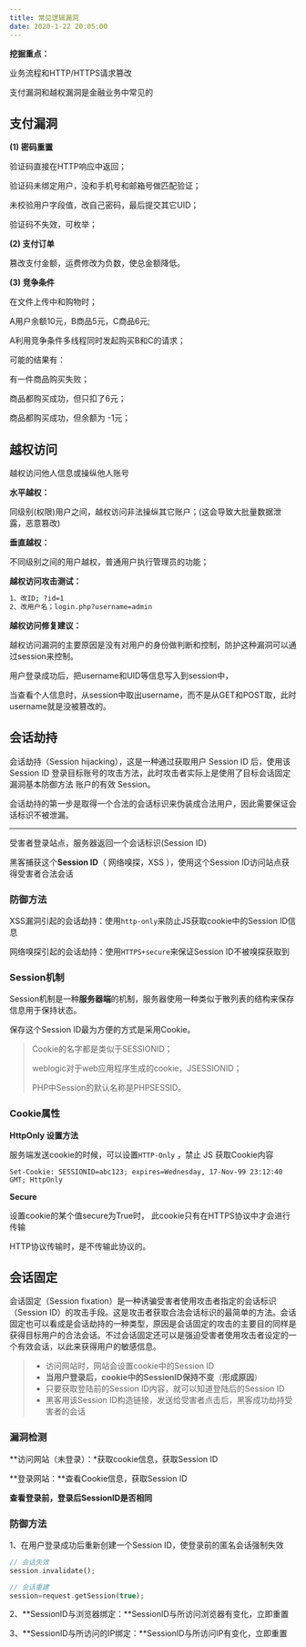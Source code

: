 ```yaml
---
title: 常见逻辑漏洞
date: 2020-1-22 20:05:00
---
```

**挖掘重点：**

业务流程和HTTP/HTTPS请求篡改

支付漏洞和越权漏洞是金融业务中常见的

## 支付漏洞

**(1) 密码重置**

验证码直接在HTTP响应中返回；

验证码未绑定用户，没和手机号和邮箱号做匹配验证；

未校验用户字段值，改自己密码，最后提交其它UID；

验证码不失效，可枚举；

**(2) 支付订单**

篡改支付金额，运费修改为负数，使总金额降低。

**(3) 竞争条件**

在文件上传中和购物时；

A用户余额10元，B商品5元，C商品6元;

A利用竞争条件多线程同时发起购买B和C的请求；

可能的结果有：

有一件商品购买失败；

商品都购买成功，但只扣了6元；

商品都购买成功，但余额为 -1元；

## 越权访问

越权访问他人信息或操纵他人账号

**水平越权：**

同级别(权限)用户之间，越权访问非法操纵其它账户；(这会导致大批量数据泄露，恶意篡改)

**垂直越权：**

不同级别之间的用户越权，普通用户执行管理员的功能；

**越权访问攻击测试：**

```bash
1、改ID; ?id=1
2、改用户名；login.php?username=admin
```

**越权访问修复建议：**

越权访问漏洞的主要原因是没有对用户的身份做判断和控制，防护这种漏洞可以通过session来控制。

用户登录成功后，把username和UID等信息写入到session中，

当查看个人信息时，从session中取出username，而不是从GET和POST取，此时username就是没被篡改的。

## 会话劫持

会话劫持（Session hijacking），这是一种通过获取用户 Session ID 后，使用该 Session ID 登录目标账号的攻击方法，此时攻击者实际上是使用了目标会话固定漏洞基本防御方法 账户的有效 Session。

会话劫持的第一步是取得一个合法的会话标识来伪装成合法用户，因此需要保证会话标识不被泄漏。 

------

受害者登录站点，服务器返回一个会话标识(Session ID)

黑客捕获这个**Session ID**（ 网络嗅探，XSS ），使用这个Session ID访问站点获得受害者合法会话

### **防御方法**

XSS漏洞引起的会话劫持：使用`http-only`来防止JS获取cookie中的Session ID信息

网络嗅探引起的会话劫持：使用`HTTPS+secure`来保证Session ID不被嗅探获取到

### Session机制

Session机制是一种**服务器端**的机制，服务器使用一种类似于散列表的结构来保存信息用于保持状态。

保存这个Session ID最为方便的方式是采用Cookie。

> Cookie的名字都是类似于SESSIONID；
>
> weblogic对于web应用程序生成的cookie，JSESSIONID；
>
> PHP中Session的默认名称是PHPSESSID。

### Cookie属性

**HttpOnly 设置方法**

服务端发送cookie的时候，可以设置`HTTP-Only` ，禁止 JS 获取Cookie内容

```http
Set-Cookie: SESSIONID=abc123; expires=Wednesday, 17-Nov-99 23:12:40 GMT; HttpOnly
```

**Secure**

设置cookie的某个值secure为True时， 此cookie只有在HTTPS协议中才会进行传输 

HTTP协议传输时，是不传输此协议的。 

## 会话固定

会话固定（Session fixation）是一种诱骗受害者使用攻击者指定的会话标识（Session ID）的攻击手段。这是攻击者获取合法会话标识的最简单的方法。会话固定也可以看成是会话劫持的一种类型，原因是会话固定的攻击的主要目的同样是获得目标用户的合法会话。不过会话固定还可以是强迫受害者使用攻击者设定的一个有效会话，以此来获得用户的敏感信息。

> - 访问网站时，网站会设置cookie中的Session ID
> - **当用户登录后，cookie中的SessionID保持不变**（**形成原因**）
> - 只要获取登陆前的Session ID内容，就可以知道登陆后的Session ID
> - 黑客用该Session ID构造链接，发送给受害者点击后，黑客成功劫持受害者的会话

### 漏洞检测

**访问网站（未登录）：*获取cookie信息，获取Session ID

**登录网站：**查看Cookie信息，获取Session ID

**查看登录前，登录后SessionID是否相同** 

### 防御方法

1、在用户登录成功后重新创建一个Session ID，使登录前的匿名会话强制失效 

```php
// 会话失效
session.invalidate();

// 会话重建
session=request.getSession(true);
```

2、**SessionID与浏览器绑定：**SessionID与所访问浏览器有变化，立即重置 

3、**SessionID与所访问的IP绑定：**SessionID与所访问IP有变化，立即重置 